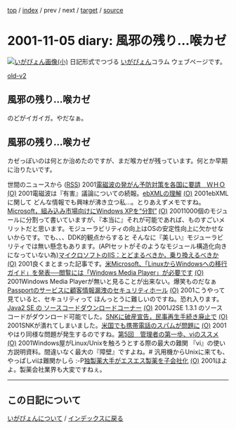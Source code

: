[top](https://igapyon.github.io/diary/) 
 / [index](https://igapyon.github.io/diary/2001/index.html) 
 / prev 
 / next 
 / [target](https://igapyon.github.io/diary/2001/ig011105.html) 
 / [source](https://github.com/igapyon/diary/blob/gh-pages/2001/ig011105.html.src.md) 

2001-11-05 diary: 風邪の残り…喉カゼ
=====================================================================================================
[![いがぴょん画像(小)](https://igapyon.github.io/diary/images/iga200306s.jpg "いがぴょん")](https://igapyon.github.io/diary/memo/memoigapyon.html) 日記形式でつづる [いがぴょん](https://igapyon.github.io/diary/memo/memoigapyon.html)コラム ウェブページです。

[old-v2](ig011105-orig.html)

## 風邪の残り…喉カゼ

のどがイガイガ。やだなぁ。






## 風邪の残り…喉カゼ


カゼっぽいのは何とか治めたのですが、まだ喉カゼが残っています。何とか早期に治りたいです。



世間のニュースから ([RSS](ig011105-news.xml)) 2001[電磁波の発がん予防対策を各国に要請　ＷＨＯ](http://www.asahi.com/international/update/1105/002.html) [(O)](http://www.asahi.com/international/update/1105/002.html) 2001電磁波は『有害』議論についての続報。[ebXMLの理解](http://www-6.ibm.com/jp/developerworks/xml/011102/j_x-ebxml-index.html) [(O)](http://www-6.ibm.com/jp/developerworks/xml/011102/j_x-ebxml-index.html) 2001ebXMLに関して どんな情報でも興味が沸き立つ私…。とりあえずメモですね。[Microsoft，組み込み市場向けにWindows XPを“分割”](http://www.zdnet.co.jp/news/0111/03/b_1102_06.html) [(O)](http://www.zdnet.co.jp/news/0111/03/b_1102_06.html) 20011000個のモジュールに分割って書いていますが、『本当に』それが可能であれば、ものすごいメリットだと思います。モジューラビリティの向上はOSの安定性向上に欠かせないからです。でも、、、DDK的観点からすると そんなに『美しい』モジューラビリティでは無い懸念もあります。(APIセットがそのようなモジュール構造化向きになっていない為)[マイクロソフトのIIS：とどまるべきか，乗り換えるべきか](http://www.zdnet.co.jp/enterprise/0111/02/01110204.html) [(O)](http://www.zdnet.co.jp/enterprise/0111/02/01110204.html) 2001良くまとまった記事です。[米Microsoft、「LinuxからWindowsへの移行ガイド」を発表──閲覧には「Windows Media Player」が必要です](http://linux.ascii24.com/linux/news/today/2001/11/02/630960-000.html) [(O)](http://linux.ascii24.com/linux/news/today/2001/11/02/630960-000.html) 2001Windows Media Playerが無いと見ることが出来ない。爆笑ものだなぁ[Passportのサービスに顧客情報漏洩のセキュリティホール](http://www.zdnet.co.jp/news/0111/03/b_1102_13.html) [(O)](http://www.zdnet.co.jp/news/0111/03/b_1102_13.html) 2001こうやって見ていると、セキュリティって ほんっとうに難しいのですね。恐れ入ります。[Java2 SE の ソースコードダウンロードコーナー](http://www.sun.com/software/java2/download.html) [(O)](http://www.sun.com/software/java2/download.html) 2001J2SE 1.3.1 のソースコードがダウンロード可能でした。[SNKに破産宣告，民事再生手続き廃止で](http://www.zdnet.co.jp/news/bursts/0111/02/snk.html) [(O)](http://www.zdnet.co.jp/news/bursts/0111/02/snk.html) 2001SNKが潰れてしまいました。[米国でも携帯電話のスパムが問題に](http://www.zdnet.co.jp/news/0111/03/b_1102_09.html) [(O)](http://www.zdnet.co.jp/news/0111/03/b_1102_09.html) 2001やはり同様な問題が発生するのですね。[第5回　管理者の第一歩、viのススメ](http://www.atmarkit.co.jp/flinux/rensai/theory05/theory05a.html) [(O)](http://www.atmarkit.co.jp/flinux/rensai/theory05/theory05a.html) 2001Windows屋がLinux/Unixを触ろうとする際の最大の難関 『vi』の使い方説明資料。間違いなく最大の『障壁』ですよね。#  汎用機からUnixに来ても、やっぱしviは難関かしら :-P[独製薬大手がエスエス製薬を子会社化](http://www.asahi.com/business/update/1105/012.html) [(O)](http://www.asahi.com/business/update/1105/012.html) 2001ほよよ。製薬会社業界も大変ですねぇ。


----------------------------------------------------------------------------------------------------

## この日記について
[いがぴょんについて](https://igapyon.github.io/diary/memo/memoigapyon.html) / [インデックスに戻る](https://igapyon.github.io/diary/idxall.html)
